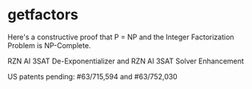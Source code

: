 # getfactors

Here's a constructive proof that P = NP and the Integer Factorization Problem is NP-Complete.

RZN AI 3SAT De-Exponentializer and RZN AI 3SAT Solver Enhancement

US patents pending: #63/715,594 and #63/752,030
